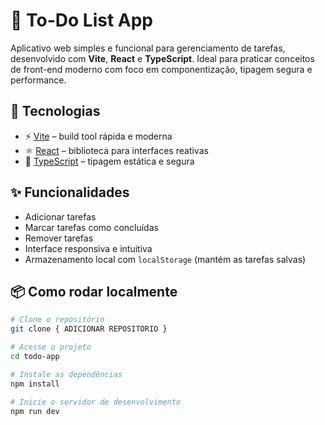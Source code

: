 # 📝 To-Do List App

Aplicativo web simples e funcional para gerenciamento de tarefas, desenvolvido com **Vite**, **React** e **TypeScript**. Ideal para praticar conceitos de front-end moderno com foco em componentização, tipagem segura e performance.

## 🚀 Tecnologias

- ⚡️ [Vite](https://vitejs.dev/) – build tool rápida e moderna  
- ⚛️ [React](https://reactjs.org/) – biblioteca para interfaces reativas  
- 🧠 [TypeScript](https://www.typescriptlang.org/) – tipagem estática e segura  

## ✨ Funcionalidades

- Adicionar tarefas  
- Marcar tarefas como concluídas  
- Remover tarefas  
- Interface responsiva e intuitiva  
- Armazenamento local com `localStorage` (mantém as tarefas salvas)

## 📦 Como rodar localmente

```bash
# Clone o repositório
git clone { ADICIONAR REPOSITORIO }

# Acesse o projeto
cd todo-app

# Instale as dependências
npm install

# Inicie o servidor de desenvolvimento
npm run dev